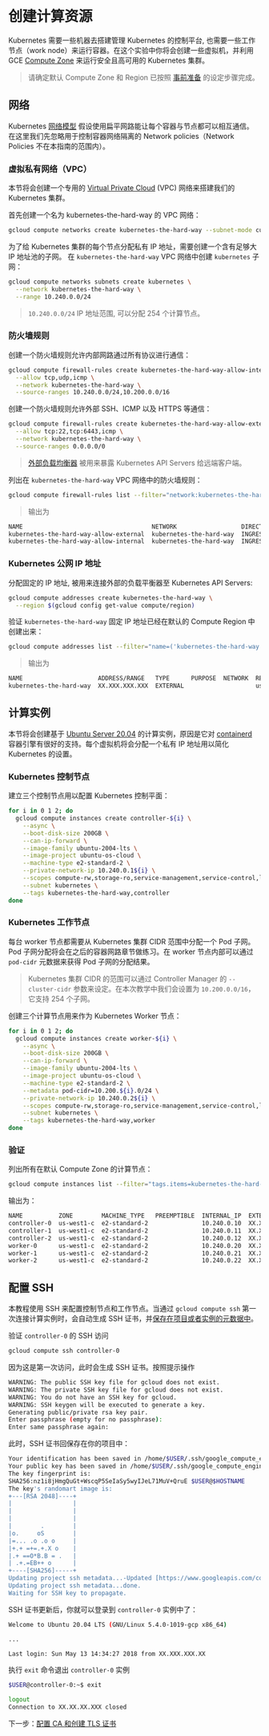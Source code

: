 # 创建计算资源

Kubernetes 需要一些机器去搭建管理 Kubernetes 的控制平台, 也需要一些工作节点（work node）来运行容器。在这个实验中你将会创建一些虚拟机，并利用 GCE [Compute Zone](https://cloud.google.com/compute/docs/regions-zones/regions-zones) 来运行安全且高可用的 Kubernetes 集群。

> 请确定默认 Compute Zone 和 Region 已按照 [事前准备](01-prerequisites.md#set-a-default-compute-region-and-zone) 的设定步骤完成。

## 网络

Kubernetes [网络模型](https://kubernetes.io/docs/concepts/cluster-administration/networking/#kubernetes-model) 假设使用扁平网路能让每个容器与节点都可以相互通信。 在这里我们先忽略用于控制容器网络隔离的 Network policies（Network Policies 不在本指南的范围内）。

### 虚拟私有网络（VPC）

本节将会创建一个专用的 [Virtual Private Cloud](https://cloud.google.com/compute/docs/networks-and-firewalls#networks) \(VPC\) 网络来搭建我们的 Kubernetes 集群。

首先创建一个名为 kubernetes-the-hard-way 的 VPC 网络：

```bash
gcloud compute networks create kubernetes-the-hard-way --subnet-mode custom
```

为了给 Kubernetes 集群的每个节点分配私有 IP 地址，需要创建一个含有足够大 IP 地址池的子网。 在 `kubernetes-the-hard-way` VPC 网络中创建 `kubernetes` 子网：

```bash
gcloud compute networks subnets create kubernetes \
  --network kubernetes-the-hard-way \
  --range 10.240.0.0/24
```

> `10.240.0.0/24` IP 地址范围, 可以分配 254 个计算节点。

### 防火墙规则

创建一个防火墙规则允许内部网路通过所有协议进行通信：

```bash
gcloud compute firewall-rules create kubernetes-the-hard-way-allow-internal \
  --allow tcp,udp,icmp \
  --network kubernetes-the-hard-way \
  --source-ranges 10.240.0.0/24,10.200.0.0/16
```

创建一个防火墙规则允许外部 SSH、ICMP 以及 HTTPS 等通信：

```bash
gcloud compute firewall-rules create kubernetes-the-hard-way-allow-external \
  --allow tcp:22,tcp:6443,icmp \
  --network kubernetes-the-hard-way \
  --source-ranges 0.0.0.0/0
```

> [外部负载均衡器](https://cloud.google.com/compute/docs/load-balancing/network/) 被用来暴露 Kubernetes API Servers 给远端客户端。

列出在 `kubernetes-the-hard-way` VPC 网络中的防火墙规则：

```bash
gcloud compute firewall-rules list --filter="network:kubernetes-the-hard-way"
```

> 输出为

```bash
NAME                                    NETWORK                  DIRECTION  PRIORITY  ALLOW                 DENY  DISABLED
kubernetes-the-hard-way-allow-external  kubernetes-the-hard-way  INGRESS    1000      tcp:22,tcp:6443,icmp        False
kubernetes-the-hard-way-allow-internal  kubernetes-the-hard-way  INGRESS    1000      tcp,udp,icmp                Fals
```

### Kubernetes 公网 IP 地址

分配固定的 IP 地址, 被用来连接外部的负载平衡器至 Kubernetes API Servers:

```bash
gcloud compute addresses create kubernetes-the-hard-way \
  --region $(gcloud config get-value compute/region)
```

验证 `kubernetes-the-hard-way` 固定 IP 地址已经在默认的 Compute Region 中创建出来：

```bash
gcloud compute addresses list --filter="name=('kubernetes-the-hard-way')"
```

> 输出为

```bash
NAME                     ADDRESS/RANGE   TYPE      PURPOSE  NETWORK  REGION    SUBNET  STATUS
kubernetes-the-hard-way  XX.XXX.XXX.XXX  EXTERNAL                    us-west1          RESERVED
```

## 计算实例

本节将会创建基于 [Ubuntu Server 20.04](https://www.ubuntu.com/server) 的计算实例，原因是它对 [containerd](https://github.com/containerd/containerd) 容器引擎有很好的支持。每个虚拟机将会分配一个私有 IP 地址用以简化 Kubernetes 的设置。

### Kubernetes 控制节点

建立三个控制节点用以配置 Kubernetes 控制平面：

```bash
for i in 0 1 2; do
  gcloud compute instances create controller-${i} \
    --async \
    --boot-disk-size 200GB \
    --can-ip-forward \
    --image-family ubuntu-2004-lts \
    --image-project ubuntu-os-cloud \
    --machine-type e2-standard-2 \
    --private-network-ip 10.240.0.1${i} \
    --scopes compute-rw,storage-ro,service-management,service-control,logging-write,monitoring \
    --subnet kubernetes \
    --tags kubernetes-the-hard-way,controller
done
```

### Kubernetes 工作节点

每台 worker 节点都需要从 Kubernetes 集群 CIDR 范围中分配一个 Pod 子网。 Pod 子网分配将会在之后的容器网路章节做练习。在 worker 节点内部可以通过 `pod-cidr` 元数据来获得 Pod 子网的分配结果。

> Kubernetes 集群 CIDR 的范围可以通过 Controller Manager 的 `--cluster-cidr` 参数来设定。在本次教学中我们会设置为 `10.200.0.0/16`，它支持 254 个子网。

创建三个计算节点用来作为 Kubernetes Worker 节点：

```bash
for i in 0 1 2; do
  gcloud compute instances create worker-${i} \
    --async \
    --boot-disk-size 200GB \
    --can-ip-forward \
    --image-family ubuntu-2004-lts \
    --image-project ubuntu-os-cloud \
    --machine-type e2-standard-2 \
    --metadata pod-cidr=10.200.${i}.0/24 \
    --private-network-ip 10.240.0.2${i} \
    --scopes compute-rw,storage-ro,service-management,service-control,logging-write,monitoring \
    --subnet kubernetes \
    --tags kubernetes-the-hard-way,worker
done
```

### 验证

列出所有在默认 Compute Zone 的计算节点：

```bash
gcloud compute instances list --filter="tags.items=kubernetes-the-hard-way"
```

输出为：

```bash
NAME          ZONE        MACHINE_TYPE   PREEMPTIBLE  INTERNAL_IP  EXTERNAL_IP    STATUS
controller-0  us-west1-c  e2-standard-2               10.240.0.10  XX.XX.XX.XXX   RUNNING
controller-1  us-west1-c  e2-standard-2               10.240.0.11  XX.XXX.XXX.XX  RUNNING
controller-2  us-west1-c  e2-standard-2               10.240.0.12  XX.XXX.XX.XXX  RUNNING
worker-0      us-west1-c  e2-standard-2               10.240.0.20  XX.XX.XXX.XXX  RUNNING
worker-1      us-west1-c  e2-standard-2               10.240.0.21  XX.XX.XX.XXX   RUNNING
worker-2      us-west1-c  e2-standard-2               10.240.0.22  XX.XXX.XX.XX   RUNNING
```

## 配置 SSH

本教程使用 SSH 来配置控制节点和工作节点。当通过 `gcloud compute ssh` 第一次连接计算实例时，会自动生成 SSH 证书，并[保存在项目或者实例的元数据中](https://cloud.google.com/compute/docs/instances/connecting-to-instance)。

验证 `controller-0` 的 SSH 访问

```bash
gcloud compute ssh controller-0
```

因为这是第一次访问，此时会生成 SSH 证书。按照提示操作

```bash
WARNING: The public SSH key file for gcloud does not exist.
WARNING: The private SSH key file for gcloud does not exist.
WARNING: You do not have an SSH key for gcloud.
WARNING: SSH keygen will be executed to generate a key.
Generating public/private rsa key pair.
Enter passphrase (empty for no passphrase):
Enter same passphrase again:
```

此时，SSH 证书回保存在你的项目中：

```bash
Your identification has been saved in /home/$USER/.ssh/google_compute_engine.
Your public key has been saved in /home/$USER/.ssh/google_compute_engine.pub.
The key fingerprint is:
SHA256:nz1i8jHmgQuGt+WscqP5SeIaSy5wyIJeL71MuV+QruE $USER@$HOSTNAME
The key's randomart image is:
+---[RSA 2048]----+
|                 |
|                 |
|                 |
|        .        |
|o.     oS        |
|=... .o .o o     |
|+.+ =+=.+.X o    |
|.+ ==O*B.B = .   |
| .+.=EB++ o      |
+----[SHA256]-----+
Updating project ssh metadata...-Updated [https://www.googleapis.com/compute/v1/projects/$PROJECT_ID].
Updating project ssh metadata...done.
Waiting for SSH key to propagate.
```

SSH 证书更新后，你就可以登录到 `controller-0` 实例中了：

```bash
Welcome to Ubuntu 20.04 LTS (GNU/Linux 5.4.0-1019-gcp x86_64)

...

Last login: Sun May 13 14:34:27 2018 from XX.XXX.XXX.XX
```

执行 `exit` 命令退出 `controller-0` 实例

```bash
$USER@controller-0:~$ exit

logout
Connection to XX.XX.XX.XXX closed
```

下一步：[配置 CA 和创建 TLS 证书](04-certificate-authority.md)

